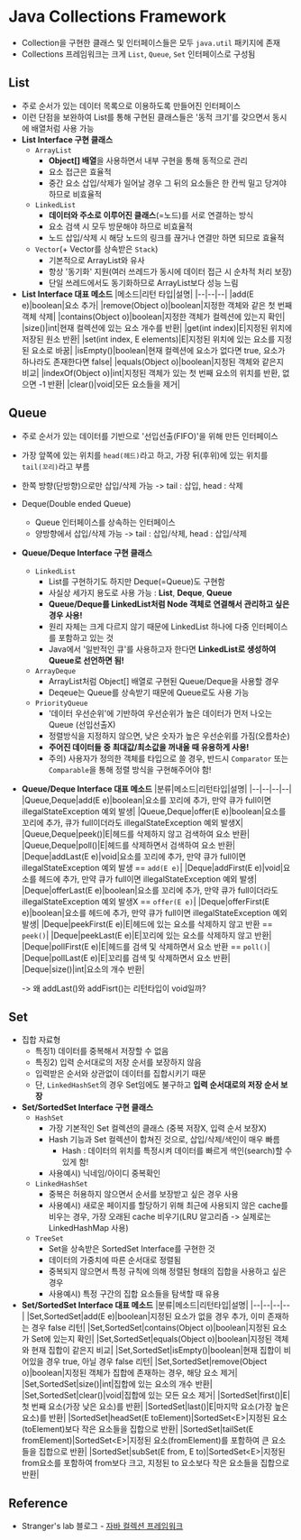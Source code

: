 # Java Collections Framework

- Collection을 구현한 클래스 및 인터페이스들은 모두 `java.util` 패키지에 존재
- Collections 프레임워크는 크게 `List`, `Queue`, `Set` 인터페이스로 구성됨

## List 

- 주로 순서가 있는 데이터 목록으로 이용하도록 만들어진 인터페이스
- 이런 단점을 보완하여 List를 통해 구현된 클래스들은 '동적 크기'를 갖으면서 동시에 배열처럼 사용 가능
- **List Interface 구현 클래스**
  - `ArrayList`
    - **Object[] 배열**을 사용하면서 내부 구현을 통해 동적으로 관리
    - 요소 접근은 효율적
    - 중간 요소 삽입/삭제가 일어날 경우 그 뒤의 요소들은 한 칸씩 밀고 당겨야 하므로 비효율적
  - `LinkedList`
    - **데이터와 주소로 이루어진 클래스**(=노드)를 서로 연결하는 방식
    - 요소 검색 시 모두 방문해야 하므로 비효율적
    - 노드 삽입/삭제 시 해당 노드의 링크를 끊거나 연결만 하면 되므로 효율적
  - `Vector`(+ Vector를 상속받은 `Stack`)
    - 기본적으로 ArrayList와 유사
    - 항상 '동기화' 지원(여러 쓰레드가 동시에 데이터 접근 시 순차적 처리 보장)
    - 단일 쓰레드에서도 동기화하므로 ArrayList보다 성능 느림
- **List Interface 대표 메소드**
  |메소드|리턴 타입|설명|
  |--|--|--|
  |add(E e)|boolean|요소 추가|
  |remove(Object o)|boolean|지정한 객체와 같은 첫 번째 객체 삭제|
  |contains(Object o)|boolean|지정한 객체가 컬렉션에 있는지 확인|
  |size()|int|현재 컬렉션에 있는 요소 개수를 반환|
  |get(int index)|E|지정된 위치에 저장된 원소 반환|
  |set(int index, E elements)|E|지정된 위치에 있는 요소를 지정된 요소로 바꿈|
  |isEmpty()|boolean|현재 컬렉션에 요소가 없다면 true, 요소가 하나라도 존재한다면 false|
  |equals(Object o)|boolean|지정된 객체와 같은지 비교|
  |indexOf(Object o)|int|지정된 객체가 있는 첫 번째 요소의 위치를 반환, 없으면 -1 반환|
  |clear()|void|모든 요소들을 제거|

## Queue
- 주로 순서가 있는 데이터를 기반으로 '선입선출(FIFO)'을 위해 만든 인터페이스
- 가장 앞쪽에 있는 위치를 `head(헤드)`라고 하고, 가장 뒤(후위)에 있는 위치를 `tail(꼬리)`라고 부름
- 한쪽 방향(단방향)으로만 삽입/삭제 가능 -> tail : 삽입, head : 삭제
- Deque(Double ended Queue)
  - Queue 인터페이스를 상속하는 인터페이스
  - 양방향에서 삽입/삭제 가능 -> tail : 삽입/삭제, head : 삽입/삭제
- **Queue/Deque Interface 구현 클래스**
  - `LinkedList`
    - List를 구현하기도 하지만 Deque(=Queue)도 구현함
    - 사실상 세가지 용도로 사용 가능 : **List**, **Deque**, **Queue**
    - **Queue/Deque를 LinkedList처럼 Node 객체로 연결해서 관리하고 싶은 경우 사용!**
    - 원리 자체는 크게 다르지 않기 때문에 LinkedList 하나에 다중 인터페이스를 포함하고 있는 것
    - Java에서 '일반적인 큐'를 사용하고자 한다면 **LinkedList로 생성하여 Queue로 선언하면 됨!**
  - `ArrayDeque`
    - ArrayList처럼 Object[] 배열로 구현된 Queue/Deque을 사용할 경우
    - Deqeue는 Queue를 상속받기 때문에 Queue로도 사용 가능
  - `PriorityQueue`
    - '데이터 우선순위'에 기반하여 우선순위가 높은 데이터가 먼저 나오는 Queue (선입선출X)
    - 정렬방식을 지정하지 않으면, 낮은 숫자가 높은 우선순위를 가짐(오름차순)
    - **주어진 데이터들 중 최대값/최소값을 꺼내올 때 유용하게 사용!**
    - 주의) 사용자가 정의한 객체를 타입으로 쓸 경우, 반드시 `Comparator` 또는 `Comparable`을 통해 정렬 방식을 구현해주어야 함!
- **Queue/Deque Interface 대표 메소드**
  |분류|메소드|리턴타입|설명|
  |--|--|--|--|
  |Queue,Deque|add(E e)|boolean|요소를 꼬리에 추가, 만약 큐가 full이면 illegalStateException 예외 발생|
  |Queue,Deque|offer(E e)|boolean|요소를 꼬리에 추가, 큐가 full이더라도 illegalStateException 예외 발생X|
  |Queue,Deque|peek()|E|헤드를 삭제하지 않고 검색하여 요소 반환|
  |Queue,Deque|poll()|E|헤드를 삭제하면서 검색하여 요소 반환|
  |Deque|addLast(E e)|void|요소를 꼬리에 추가, 만약 큐가 full이면 illegalStateException 예외 발생 == `add(E e)`|
  |Deque|addFirst(E e)|void|요소를 헤드에 추가, 만약 큐가 full이면 illegalStateException 예외 발생|
  |Deque|offerLast(E e)|boolean|요소를 꼬리에 추가, 만약 큐가 full이더라도 illegalStateException 예외 발생X == `offer(E e)`|
  |Deque|offerFirst(E e)|boolean|요소를 헤드에 추가, 만약 큐가 full이면 illegalStateException 예외 발생|
  |Deque|peekFirst(E e)|E|헤드에 있는 요소를 삭제하지 않고 반환 == `peek()`|
  |Deque|peekLast(E e)|E|꼬리에 있는 요소를 삭제하지 않고 반환|
  |Deque|pollFirst(E e)|E|헤드를 검색 및 삭제하면서 요소 반환 == `poll()`|
  |Deque|pollLast(E e)|E|꼬리를 검색 및 삭제하면서 요소 반환|
  |Deque|size()|int|요소의 개수 반환|
  

  -> 왜 addLast()와 addFisrt()는 리턴타입이 void일까?
  

## Set

- 집합 자료형
  - 특징1) 데이터를 중복해서 저장할 수 없음
  - 특징2) 입력 순서대로의 저장 순서를 보장하지 않음
  -   입력받은 순서와 상관없이 데이터를 집합시키기 때문
    - 단, `LinkedHashSet`의 경우 Set임에도 불구하고 **입력 순서대로의 저장 순서 보장**
- **Set/SortedSet Interface 구현 클래스**
  - `HashSet`
    - 가장 기본적인 Set 컬렉션의 클래스 (중복 저장X, 입력 순서 보장X)
    - Hash 기능과 Set 컬렉션이 합쳐진 것으로, 삽입/삭제/색인이 매우 빠름
      - Hash : 데이터의 위치를 특정시켜 데이터를 빠르게 색인(search)할 수 있게 함!
    - 사용예시) 닉네임/아이디 중복확인
  - `LinkedHashSet`
    - 중복은 허용하지 않으면서 순서를 보장받고 싶은 경우 사용
    - 사용예시) 새로운 페이지를 할당하기 위해 최근에 사용되지 않은 cache를 비우는 경우, 가장 오래된 cache 비우기(LRU 알고리즘 -> 실제로는 LinkedHashMap 사용)
  - `TreeSet`
    - Set을 상속받은 SortedSet Interface를 구현한 것
    - 데이터의 가중치에 따른 순서대로 정렬됨
    - 중복되지 않으면서 특정 규칙에 의해 정렬된 형태의 집합을 사용하고 싶은 경우
    - 사용예시) 특정 구간의 집합 요소들을 탐색할 때 유용
- **Set/SortedSet Interface 대표 메소드**
  |분류|메소드|리턴타입|설명|
  |--|--|--|--|
  |Set,SortedSet|add(E e)|boolean|지정된 요소가 없을 경우 추가, 이미 존재하는 경우 false 리턴|
  |Set,SortedSet|contains(Object o)|boolean|지정된 요소가 Set에 있는지 확인|
  |Set,SortedSet|equals(Object o)|boolean|지정된 객체와 현재 집합이 같은지 비교|
  |Set,SortedSet|isEmpty()|boolean|현재 집합이 비어있을 경우 true, 아닐 경우 false 리턴|
  |Set,SortedSet|remove(Object o)|boolean|지정된 객체가 집합에 존재하는 경우, 해당 요소 제거|
  |Set,SortedSet|size()|int|집합에 있는 요소의 개수 반환|
  |Set,SortedSet|clear()|void|집합에 있는 모든 요소 제거|
  |SortedSet|first()|E|첫 번째 요소(가장 낮은 요소)를 반환|
  |SortedSet|last()|E|마지막 요소(가장 높은 요소)를 반환|
  |SortedSet|headSet(E toElement)|SortedSet\<E>|지정된 요소(toElement)보다 작은 요소들을 집합으로 반환|
  |SortedSet|tailSet(E fromElement)|SortedSet\<E>|지정된 요소(fromElement)를 포함하여 큰 요소들을 집합으로 반환|
  |SortedSet|subSet(E from, E to)|SortedSet\<E>|지정된 from요소를 포함하여 from보다 크고, 지정된 to 요소보다 작은 요소들을 집합으로 반환|

## Reference

- Stranger's lab 블로그 - [자바 컬렉션 프레임워크](https://st-lab.tistory.com/142)